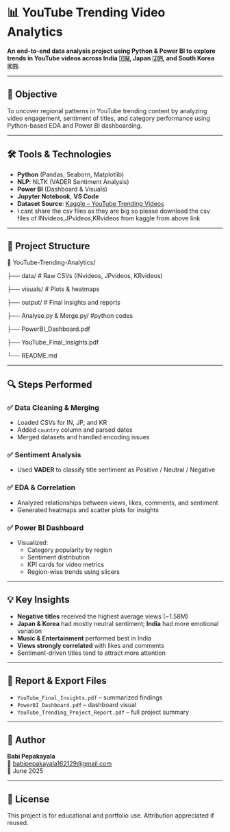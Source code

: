 # 📊 YouTube Trending Video Analytics

**An end-to-end data analysis project using Python & Power BI to explore trends in YouTube videos across India 🇮🇳, Japan 🇯🇵, and South Korea 🇰🇷.**

---

## 🎯 Objective

To uncover regional patterns in YouTube trending content by analyzing video engagement, sentiment of titles, and category performance using Python-based EDA and Power BI dashboarding.

---

## 🛠 Tools & Technologies

- **Python** (Pandas, Seaborn, Matplotlib)
- **NLP**: NLTK (VADER Sentiment Analysis)
- **Power BI** (Dashboard & Visuals)
- **Jupyter Notebook**, **VS Code**
- **Dataset Source**: [Kaggle – YouTube Trending Videos](https://www.kaggle.com/datasets/datasnaek/youtube-new)
- I cant share the csv files as they are big so please download the csv files of INvideos,JPvideos,KRvideos from kaggle from above link 

---

## 📂 Project Structure

📁 YouTube-Trending-Analytics/

├── data/ # Raw CSVs (INvideos, JPvideos, KRvideos)

├── visuals/ # Plots & heatmaps

├── output/ # Final insights and reports

├── Analyse.py & Merge.py/ #python codes

├── PowerBI_Dashboard.pdf

├── YouTube_Final_Insights.pdf

└── README.md

---

## 🔍 Steps Performed

### ✅ Data Cleaning & Merging
- Loaded CSVs for IN, JP, and KR
- Added `country` column and parsed dates
- Merged datasets and handled encoding issues

### ✅ Sentiment Analysis
- Used **VADER** to classify title sentiment as Positive / Neutral / Negative

### ✅ EDA & Correlation
- Analyzed relationships between views, likes, comments, and sentiment
- Generated heatmaps and scatter plots for insights

### ✅ Power BI Dashboard
- Visualized:
  - Category popularity by region
  - Sentiment distribution
  - KPI cards for video metrics
  - Region-wise trends using slicers

---

## 💡 Key Insights

- **Negative titles** received the highest average views (~1.58M)
- **Japan & Korea** had mostly neutral sentiment; **India** had more emotional variation
- **Music & Entertainment** performed best in India
- **Views strongly correlated** with likes and comments
- Sentiment-driven titles tend to attract more attention

---

## 📘 Report & Export Files

- `YouTube_Final_Insights.pdf` – summarized findings
- `PowerBI_Dashboard.pdf` – dashboard visual
- `YouTube_Trending_Project_Report.pdf` – full project summary

---

## 👤 Author

**Babi Pepakayala**  
📧 babipepakayala162129@gmail.com  
📅 June 2025

---

## 📌 License

This project is for educational and portfolio use. Attribution appreciated if reused.
